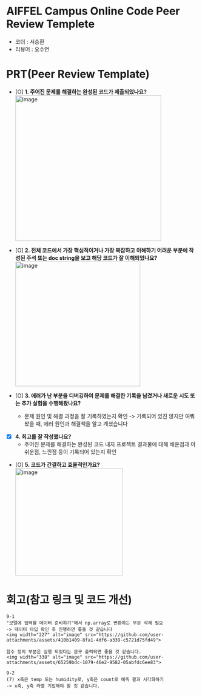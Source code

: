 # AIFFEL Campus Online Code Peer Review Templete
- 코더 : 서승환
- 리뷰어 : 오수연


# PRT(Peer Review Template)
- [O]  **1. 주어진 문제를 해결하는 완성된 코드가 제출되었나요?**
    <img width="384" alt="image" src="https://github.com/user-attachments/assets/fc850681-1d58-48f6-a0f8-41e67686255a">
    
- [O]  **2. 전체 코드에서 가장 핵심적이거나 가장 복잡하고 이해하기 어려운 부분에 작성된 
주석 또는 doc string을 보고 해당 코드가 잘 이해되었나요?**
    <img width="329" alt="image" src="https://github.com/user-attachments/assets/d42ae41e-2b4d-4433-aa51-f504d3e36d0b">
        
- [O]  **3. 에러가 난 부분을 디버깅하여 문제를 해결한 기록을 남겼거나
새로운 시도 또는 추가 실험을 수행해봤나요?**
    - 문제 원인 및 해결 과정을 잘 기록하였는지 확인
      -> 기록되어 있진 않지만 여쭤봤을 때, 에러 원인과 해결책을 알고 계셨습니다
        
- [X]  **4. 회고를 잘 작성했나요?**
    - 주어진 문제를 해결하는 완성된 코드 내지 프로젝트 결과물에 대해
    배운점과 아쉬운점, 느낀점 등이 기록되어 있는지 확인
      
        
- [O]  **5. 코드가 간결하고 효율적인가요?**
    <img width="283" alt="image" src="https://github.com/user-attachments/assets/5b3c4ee0-1d40-4ce6-85bf-4919b2e279a4">



# 회고(참고 링크 및 코드 개선)
```
9-1
"모델에 입력할 데이터 준비하기"에서 np.array로 변환하는 부분 삭제 필요
-> 데이터 타입 확인 후 진행하면 좋을 것 같습니다
<img width="227" alt="image" src="https://github.com/user-attachments/assets/410b1409-8fa1-4df6-a339-c5721d75fd49">

함수 정의 부분은 실행 되었다는 문구 출력되면 좋을 것 같습니다.
<img width="338" alt="image" src="https://github.com/user-attachments/assets/65259bdc-1079-46e2-9582-05abfdc6ee83">

9-2
(7) x축은 temp 또는 humidity로, y축은 count로 예측 결과 시각화하기
-> x축, y축 라벨 기입해야 할 것 같습니다.

```

